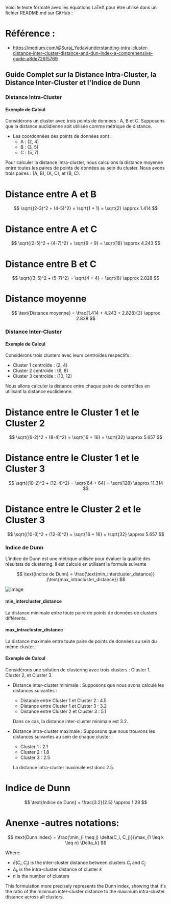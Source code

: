 Voici le texte formaté avec les équations LaTeX pour être utilisé dans un fichier README.md sur GitHub :

# Référence :
- https://medium.com/@Suraj_Yadav/understanding-intra-cluster-distance-inter-cluster-distance-and-dun-index-a-comprehensive-guide-a8de726f5769

## Guide Complet sur la Distance Intra-Cluster, la Distance Inter-Cluster et l'Indice de Dunn

### Distance Intra-Cluster

#### Exemple de Calcul

Considérons un cluster avec trois points de données : A, B et C. Supposons que la distance euclidienne soit utilisée comme métrique de distance.

- Les coordonnées des points de données sont :
  - A : (2, 4)
  - B : (3, 5)
  - C : (5, 7)

Pour calculer la distance intra-cluster, nous calculons la distance moyenne entre toutes les paires de points de données au sein du cluster. Nous avons trois paires : (A, B), (A, C), et (B, C).

# Distance entre A et B 
$$
\sqrt{(2-3)^2 + (4-5)^2} = \sqrt{1 + 1} = \sqrt{2} \approx 1.414
$$

# Distance entre A et C
$$
\sqrt{(2-5)^2 + (4-7)^2} = \sqrt{9 + 9} = \sqrt{18} \approx 4.243
$$

# Distance entre B et C 
$$
\sqrt{(3-5)^2 + (5-7)^2} = \sqrt{4 + 4} = \sqrt{8} \approx 2.828
$$

# Distance moyenne 
$$
\text{Distance moyenne} = \frac{1.414 + 4.243 + 2.828}{3} \approx 2.828
$$

### Distance Inter-Cluster

#### Exemple de Calcul

Considérons trois clusters avec leurs centroïdes respectifs :

- Cluster 1 centroïde : (2, 4)
- Cluster 2 centroïde : (6, 8)
- Cluster 3 centroïde : (10, 12)

Nous allons calculer la distance entre chaque paire de centroïdes en utilisant la distance euclidienne.

# Distance entre le Cluster 1 et le Cluster 2 
$$
\sqrt{(6-2)^2 + (8-4)^2} = \sqrt{16 + 16} = \sqrt{32} \approx 5.657
$$

# Distance entre le Cluster 1 et le Cluster 3
$$
\sqrt{(10-2)^2 + (12-4)^2} = \sqrt{64 + 64} = \sqrt{128} \approx 11.314
$$

# Distance entre le Cluster 2 et le Cluster 3
$$
\sqrt{(10-6)^2 + (12-8)^2} = \sqrt{16 + 16} = \sqrt{32} \approx 5.657
$$



### Indice de Dunn

L'indice de Dunn est une métrique utilisée pour évaluer la qualité des résultats de clustering. Il est calculé en utilisant la formule suivante

$$
\text{Indice de Dunn} = \frac{\text{min_intercluster_distance}}{\text{max_intracluster_distance}}
$$

![image](https://github.com/hrhouma/Apprentissage-Non-Supervise/assets/10111526/17febcb0-be0b-4be2-95a2-056f7f95369e)



#### min\_intercluster\_distance

La distance minimale entre toute paire de points de données de clusters différents.

#### max\_intracluster\_distance

La distance maximale entre toute paire de points de données au sein du même cluster.


#### Exemple de Calcul

Considérons une solution de clustering avec trois clusters : Cluster 1, Cluster 2, et Cluster 3.

- Distance inter-cluster minimale : Supposons que nous avons calculé les distances suivantes :
  - Distance entre Cluster 1 et Cluster 2 : 4.5
  - Distance entre Cluster 1 et Cluster 3 : 3.2
  - Distance entre Cluster 2 et Cluster 3 : 5.1

  Dans ce cas, la distance inter-cluster minimale est 3.2.

- Distance intra-cluster maximale : Supposons que nous trouvons les distances suivantes au sein de chaque cluster :
  - Cluster 1 : 2.1
  - Cluster 2 : 1.8
  - Cluster 3 : 2.5

  La distance intra-cluster maximale est donc 2.5.

# Indice de Dunn 
$$
\text{Indice de Dunn} = \frac{3.2}{2.5} \approx 1.28
$$

# Anenxe -autres notations: 

$$
\text{Dunn Index} = \frac{\min_{i \neq j} \delta(C_i, C_j)}{\max_{1 \leq k \leq n} \Delta_k}
$$

Where:
- $\delta(C_i, C_j)$ is the inter-cluster distance between clusters $C_i$ and $C_j$
- $\Delta_k$ is the intra-cluster distance of cluster $k$
- $n$ is the number of clusters

This formulation more precisely represents the Dunn index, showing that it's the ratio of the minimum inter-cluster distance to the maximum intra-cluster distance across all clusters.

